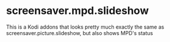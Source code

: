 # screensaver.mpd.slideshow

This is a Kodi addons that looks pretty much exactly the same as screensaver.picture.slideshow, but also shows MPD's status
